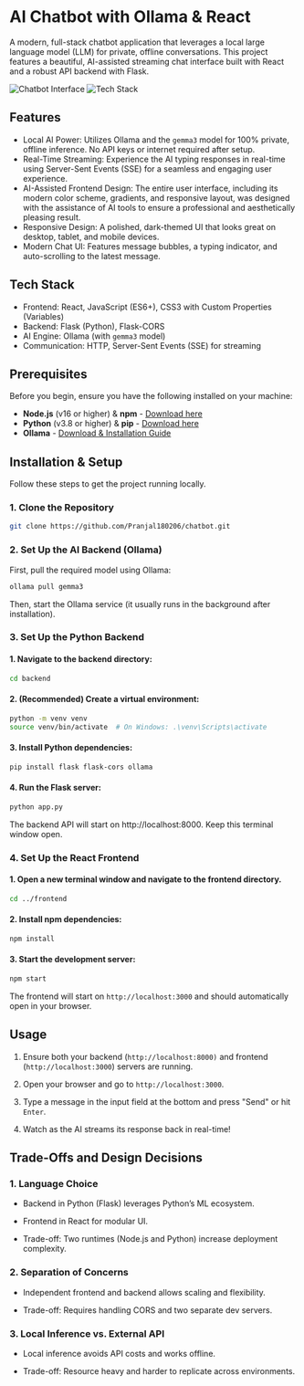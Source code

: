 # AI Chatbot with Ollama & React

A modern, full-stack chatbot application that leverages a local large language model (LLM) for private, offline conversations. This project features a beautiful, AI-assisted streaming chat interface built with React and a robust API backend with Flask.

![Chatbot Interface](https://img.shields.io/badge/Interface-Modern%20%26%20Responsive-3A8FB7?style=for-the-badge)
![Tech Stack](https://img.shields.io/badge/Stack-React%20%7C%20Flask%20%7C%20Ollama-2A1B3D?style=for-the-badge)

## Features

- Local AI Power: Utilizes Ollama and the `gemma3` model for 100% private, offline inference. No API keys or internet required after setup.
- Real-Time Streaming: Experience the AI typing responses in real-time using Server-Sent Events (SSE) for a seamless and engaging user experience.
- AI-Assisted Frontend Design: The entire user interface, including its modern color scheme, gradients, and responsive layout, was designed with the assistance of AI tools to ensure a professional and aesthetically pleasing result.
- Responsive Design: A polished, dark-themed UI that looks great on desktop, tablet, and mobile devices.
- Modern Chat UI: Features message bubbles, a typing indicator, and auto-scrolling to the latest message.

## Tech Stack

- Frontend: React, JavaScript (ES6+), CSS3 with Custom Properties (Variables)
- Backend: Flask (Python), Flask-CORS
- AI Engine: Ollama (with `gemma3` model)
- Communication: HTTP, Server-Sent Events (SSE) for streaming

## Prerequisites

Before you begin, ensure you have the following installed on your machine:

- **Node.js** (v16 or higher) & **npm** - [Download here](https://nodejs.org/)
- **Python** (v3.8 or higher) & **pip** - [Download here](https://www.python.org/downloads/)
- **Ollama** - [Download & Installation Guide](https://ollama.ai/)

## Installation & Setup

Follow these steps to get the project running locally.

### 1. Clone the Repository

```bash
git clone https://github.com/Pranjal180206/chatbot.git
```

### 2. Set Up the AI Backend (Ollama)

First, pull the required model using Ollama:
```bash
ollama pull gemma3
```

Then, start the Ollama service (it usually runs in the background after installation).

### 3. Set Up the Python Backend

#### 1. Navigate to the backend directory:
``` bash
cd backend
```

#### 2. (Recommended) Create a virtual environment:
```bash
python -m venv venv
source venv/bin/activate  # On Windows: .\venv\Scripts\activate
```

#### 3. Install Python dependencies:
```bash
pip install flask flask-cors ollama
```

#### 4. Run the Flask server:
```bash
python app.py
```
The backend API will start on http://localhost:8000. Keep this terminal window open.

### 4. Set Up the React Frontend

#### 1. Open a new terminal window and navigate to the frontend directory.
```bash
cd ../frontend
```
    
#### 2. Install npm dependencies:
```bash
npm install
```

#### 3. Start the development server:
```bash
npm start
```
The frontend will start on `http://localhost:3000` and should automatically open in your browser.

## Usage

1. Ensure both your backend (`http://localhost:8000)` and frontend (`http://localhost:3000`) servers are running.

2. Open your browser and go to `http://localhost:3000`.

3. Type a message in the input field at the bottom and press "Send" or hit `Enter`.

4. Watch as the AI streams its response back in real-time!

## Trade-Offs and Design Decisions

### 1. Language Choice

- Backend in Python (Flask) leverages Python’s ML ecosystem.

- Frontend in React for modular UI.

- Trade-off: Two runtimes (Node.js and Python) increase deployment complexity.

### 2. Separation of Concerns

- Independent frontend and backend allows scaling and flexibility.

- Trade-off: Requires handling CORS and two separate dev servers.

### 3. Local Inference vs. External API

- Local inference avoids API costs and works offline.

- Trade-off: Resource heavy and harder to replicate across environments.
